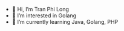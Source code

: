 - 👋 Hi, I’m Tran Phi Long
- 👀 I’m interested in Golang
- 🌱 I’m currently learning Java, Golang, PHP

<!---
tranphilong2406/tranphilong2406 is a ✨ special ✨ repository because its `README.md` (this file) appears on your GitHub profile.
You can click the Preview link to take a look at your changes.
--->
